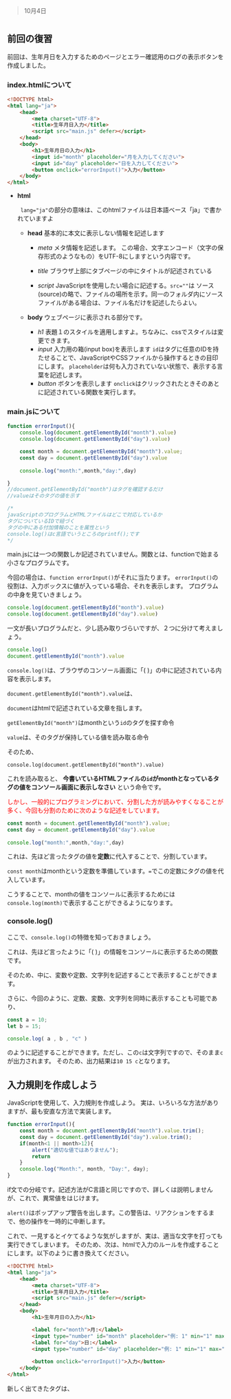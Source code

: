 > 10月4日
# 
## 前回の復習

前回は、生年月日を入力するためのページとエラー確認用のログの表示ボタンを作成しました。

### index.htmlについて
~~~html
<!DOCTYPE html>
<html lang="ja">
    <head>
        <meta charset="UTF-8">
        <title>生年月日入力</title>
        <script src="main.js" defer></script>
    </head>
    <body>
        <h1>生年月日の入力</h1>
        <input id="month" placeholder="月を入力してください">
        <input id="day" placeholder="日を入力してください">
        <button onclick="errorInput()">入力</button>
    </body>
</html>
~~~


- **html**

    ` lang="ja"`の部分の意味は、このhtmlファイルは日本語ベース「ja」で書かれていますよ

    - **head**
    基本的に本文に表示しない情報を記述します

        - *meta*
        メタ情報を記述します。
        この場合、文字エンコード（文字の保存形式のようなもの）をUTF-8にしますという内容です。
    
        - *title*
        ブラウザ上部にタブページの中にタイトルが記述されている

        - *script*
        JavaScriptを使用したい場合に記述する。`src=""`は ソース(source)の略で、ファイルの場所を示す。同一のフォルダ内にソースファイルがある場合は、ファイル名だけを記述したらよい。

    - **body**
    ウェブページに表示される部分です。

        - *h1*
        表題１のスタイルを適用しますよ。ちなみに、cssでスタイルは変更できます。
        - *input*
        入力用の箱(input box)を表示します
        `id`はタグに任意のIDを持たせることで、JavaScriptやCSSファイルから操作するときの目印にします。
        `placeholder`は何も入力されていない状態で、表示する言葉を記述します。
        - *button*
        ボタンを表示します
        `onclick`はクリックされたときそのあとに記述されている関数を実行します。

### main.jsについて

~~~js
function errorInput(){
    console.log(document.getElementById("month").value)
    console.log(document.getElementById("day").value)

    const month = document.getElementById("month").value;
    const day = document.getElementById("day").value
    
    console.log("month:",month,"day:",day)

}
//document.getElementById("month")はタグを確認するだけ
//valueはそのタグの値を示す

/*
javaScriptのプログラムとHTMLファイルはどこで対応しているか
タグについているIDで紐づく
タグの中にある付加情報のことを属性という
console.log()はc言語でいうところのprintf();です
*/
~~~

main.jsには一つの関数しか記述されていません。関数とは、functionで始まる小さなプログラムです。

今回の場合は、`function errorInput()`がそれに当たります。
`errorInput()`の役割は、入力ボックスに値が入っている場合、それを表示します。
プログラムの中身を見ていきましょう。

~~~js
console.log(document.getElementById("month").value)
console.log(document.getElementById("day").value)
~~~

一文が長いプログラムだと、少し読み取りづらいですが、２つに分けて考えましょう。
~~~js
console.log()
document.getElementById("month").value
~~~
`console.log()`は、ブラウザのコンソール画面に「( )」の中に記述されている内容を表示します。

`document.getElementById("month").value`は、

`document`はhtmlで記述されている文章を指します。

`getElementById("month")`はmonthという`id`のタグを探す命令

`value`は、そのタグが保持している値を読み取る命令

そのため、

`console.log(document.getElementById("month").value)`

これを読み取ると、
**今書いているHTMLファイルの`id`がmonthとなっているタグの値をコンソール画面に表示しなさい**
という命令です。


<span style="color:red">しかし、一般的にプログラミングにおいて、分割した方が読みやすくなることが多く、今回も分割のために次のような記述をしています。</span>

~~~js
const month = document.getElementById("month").value;
const day = document.getElementById("day").value
    
console.log("month:",month,"day:",day)
~~~

これは、先ほど言ったタグの値を**定数**に代入することで、分割しています。

`const month`はmonthという定数を準備しています。`=`でこの定数にタグの値を代入しています。

こうすることで、monthの値をコンソールに表示するためには`console.log(month)`で表示することができるようになります。

### console.log()
ここで、`console.log()`の特徴を知っておきましょう。

これは、先ほど言ったように「( )」の情報をコンソールに表示するための関数です。

そのため、中に、変数や定数、文字列を記述することで表示することができます。

さらに、今回のように、定数、変数、文字列を同時に表示することも可能であり、

~~~js
const a = 10;
let b = 15;

console.log( a , b , "c" )
~~~

のように記述することができます。ただし、この`c`は文字列ですので、そのまま`c`が出力されます。
そのため、出力結果は`10 15 c`となります。


## 入力規則を作成しよう
JavaScriptを使用して、入力規則を作成しよう。
実は、いろいろな方法がありますが、最も安直な方法で実装します。
~~~js
function errorInput(){
    const month = document.getElementById("month").value.trim();
    const day = document.getElementById("day").value.trim();
    if(month<1 || month>12){
        alert("適切な値ではありません");
        return
    }
    console.log("Month:", month, "Day:", day);
}
~~~

if文での分岐です。記述方法がC言語と同じですので、詳しくは説明しませんが、これで、異常値をはじけます。

`alert()`はポップアップ警告を出します。この警告は、リアクションをするまで、他の操作を一時的に中断します。


これで、一見するとイケてるような気がしますが、実は、適当な文字を打っても実行できてしまいます。
そのため、次は、htmlで入力のルールを作成することにします。以下のように書き換えてください。

~~~html
<!DOCTYPE html>
<html lang="ja">
    <head>
        <meta charset="UTF-8">
        <title>生年月日入力</title>
        <script src="main.js" defer></script>
    </head>
    <body>
        <h1>生年月日の入力</h1>

        <label for="month">月:</label>
        <input type="number" id="month" placeholder="例: 1" min="1" max="12">
        <label for="day">日:</label>
        <input type="number" id="day" placeholder="例: 1" min="1" max="31">
        
        <button onclick="errorInput()">入力</button>
    </body>
</html>
~~~

新しく出てきたタグは、
